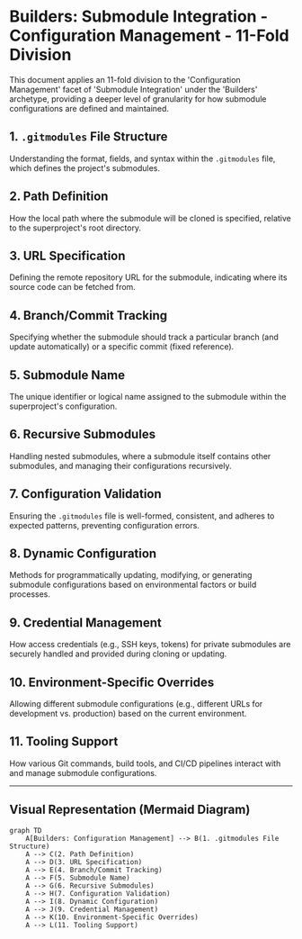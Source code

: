 # Builders: Submodule Integration - Configuration Management - 11-Fold Division

This document applies an 11-fold division to the 'Configuration Management' facet of 'Submodule Integration' under the 'Builders' archetype, providing a deeper level of granularity for how submodule configurations are defined and maintained.

## 1. `.gitmodules` File Structure

Understanding the format, fields, and syntax within the `.gitmodules` file, which defines the project's submodules.

## 2. Path Definition

How the local path where the submodule will be cloned is specified, relative to the superproject's root directory.

## 3. URL Specification

Defining the remote repository URL for the submodule, indicating where its source code can be fetched from.

## 4. Branch/Commit Tracking

Specifying whether the submodule should track a particular branch (and update automatically) or a specific commit (fixed reference).

## 5. Submodule Name

The unique identifier or logical name assigned to the submodule within the superproject's configuration.

## 6. Recursive Submodules

Handling nested submodules, where a submodule itself contains other submodules, and managing their configurations recursively.

## 7. Configuration Validation

Ensuring the `.gitmodules` file is well-formed, consistent, and adheres to expected patterns, preventing configuration errors.

## 8. Dynamic Configuration

Methods for programmatically updating, modifying, or generating submodule configurations based on environmental factors or build processes.

## 9. Credential Management

How access credentials (e.g., SSH keys, tokens) for private submodules are securely handled and provided during cloning or updating.

## 10. Environment-Specific Overrides

Allowing different submodule configurations (e.g., different URLs for development vs. production) based on the current environment.

## 11. Tooling Support

How various Git commands, build tools, and CI/CD pipelines interact with and manage submodule configurations.

---

## Visual Representation (Mermaid Diagram)

```mermaid
graph TD
    A[Builders: Configuration Management] --> B(1. .gitmodules File Structure)
    A --> C(2. Path Definition)
    A --> D(3. URL Specification)
    A --> E(4. Branch/Commit Tracking)
    A --> F(5. Submodule Name)
    A --> G(6. Recursive Submodules)
    A --> H(7. Configuration Validation)
    A --> I(8. Dynamic Configuration)
    A --> J(9. Credential Management)
    A --> K(10. Environment-Specific Overrides)
    A --> L(11. Tooling Support)
```
